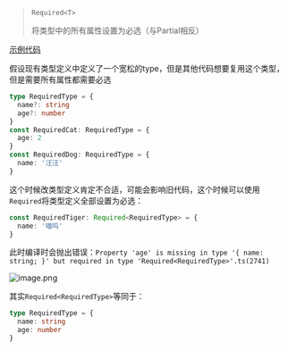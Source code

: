 > `Required<T>`
> 
> 将类型中的所有属性设置为必选（与Partial相反）

[示例代码](https://codesandbox.io/s/tsgong-ju-lei-xing-pc65yr?file=/src/index.tsx)

假设现有类型定义中定义了一个宽松的type，但是其他代码想要复用这个类型，但是需要所有属性都需要必选
```ts
type RequiredType = {
  name?: string
  age?: number
}
const RequiredCat: RequiredType = {
  age: 2
}
const RequiredDog: RequiredType = {
  name: '汪汪'
}
```

这个时候改类型定义肯定不合适，可能会影响旧代码，这个时候可以使用`Required`将类型定义全部设置为必选：
```ts
const RequiredTiger: Required<RequiredType> = {
  name: '喵呜'
}
```
此时编译时会抛出错误：`Property 'age' is missing in type '{ name: string; }' but required in type 'Required<RequiredType>'.ts(2741)`

![image.png](https://s2.loli.net/2023/01/09/zj7ius2wOqMRltD.png)

其实`Required<RequiredType>`等同于：
```ts
type RequiredType = {
  name: string
  age: number
}
```
